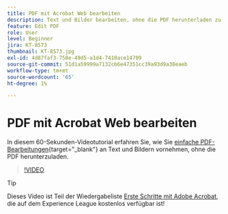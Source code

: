 ```yaml
---
title: PDF mit Acrobat Web bearbeiten
description: Text und Bilder bearbeiten, ohne die PDF herunterladen zu müssen
feature: Edit PDF
role: User
level: Beginner
jira: KT-8573
thumbnail: KT-8573.jpg
exl-id: 4d87faf3-758e-49d5-a1d4-7418ace14709
source-git-commit: 51d1a59999a7132cb6e47351cc39a93d9a38eaeb
workflow-type: tm+mt
source-wordcount: '65'
ht-degree: 1%

---
```


# PDF mit Acrobat Web bearbeiten

In diesem 60-Sekunden-Videotutorial erfahren Sie, wie Sie [einfache PDF-Bearbeitungen](https://www.adobe.com/de/acrobat/online/pdf-editor.html){target="_blank"} an Text und Bildern vornehmen, ohne die PDF herunterzuladen.

>[!VIDEO](https://video.tv.adobe.com/v/3415769?quality=12&learn=on&hidetitle=true&captions=ger)

>[!TIP]
>
>Dieses Video ist Teil der Wiedergabeliste [Erste Schritte mit Adobe Acrobat](https://experienceleague.adobe.com/de/playlists/acrobat-get-started-business-users), die auf dem Experience League kostenlos verfügbar ist!
